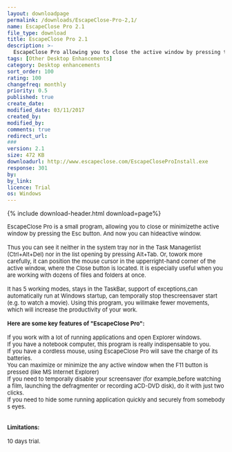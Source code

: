 ```yaml
---
layout: downloadpage
permalink: /downloads/EscapeClose-Pro-2,1/
name: EscapeClose Pro 2.1
file_type: download
title: EscapeClose Pro 2.1
description: >-
  EscapeClose Pro allowing you to close the active window by pressing the Esc button
tags: [Other Desktop Enhancements]
category: Desktop enhancements
sort_order: 100
rating: 100
changefreq: monthly
priority: 0.5
published: true
create_date: 
modified_date: 03/11/2017
created_by: 
modified_by: 
comments: true
redirect_url: 
### 
version: 2.1
size: 472 KB
downloadurl: http://www.escapeclose.com/EscapeCloseProInstall.exe
response: 301
by: 
by_link: 
licence: Trial
os: Windows
---
```


{% include download-header.html download=page%}

<p style="fix-download-text !important">
<p><font size="2">EscapeClose Pro is a small program, allowing you to close or minimizethe active window by pressing the Esc button. And now you can hideactive window. <br />
<br />
Thus you can see it neither in the system tray nor in the Task Managerlist (Ctrl+Alt+Del) nor in the list opening by pressing Alt+Tab. Or, towork more carefully, it can position the mouse cursor in the upperright-hand corner of the active window, where the Close button is located. It is especially useful when you are working with dozens of files and folders at once. <br />
<br />
It has 5 working modes, stays in the TaskBar, support of exceptions,can automatically run at Windows startup, can temporally stop thescreensaver start (e.g. to watch a movie). Using this program, you willmake fewer movements, which will increase the productivity of your work.<br />
<br />
<span><strong>Here are some key features of "EscapeClose Pro":</strong></span><br />
<br />
If you work with a lot of running applications and open Explorer windows.<br />
If you have a notebook computer, this program is really indispensable to you.<br />
If you have a cordless mouse, using EscapeClose Pro will save the charge of its batteries.<br />
You can maximize or minimize the any active window when the F11 button is pressed (like MS Internet Explorer)<br />
If you need to temporally disable your screensaver (for example,before watching a film, launching the defragmenter or recording aCD-DVD disk), do it with just two clicks.<br />
If you need to hide some running application quickly and securely from somebody s eyes.<br />
<br />
<br />
<span><strong>Limitations:</strong></span><br />
<br />
10 days trial.<br />
<!-- google_ad_section_end --></font></p>
<div class="celltext_big">&#160;</div></p>
